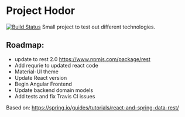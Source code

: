Project Hodor
===

[![Build Status](https://travis-ci.org/calvinDN/projectHodor.svg?branch=master)](https://travis-ci.org/calvinDN/projectHodor)
Small project to test out different technologies.

Roadmap:
---
- update to rest 2.0 https://www.npmjs.com/package/rest
- Add requrie to updated react code
- Material-UI theme
- Update React version
- Begin Angular Frontend
- Update backend domain models
- Add tests and fix Travis CI issues

Based on:
https://spring.io/guides/tutorials/react-and-spring-data-rest/
